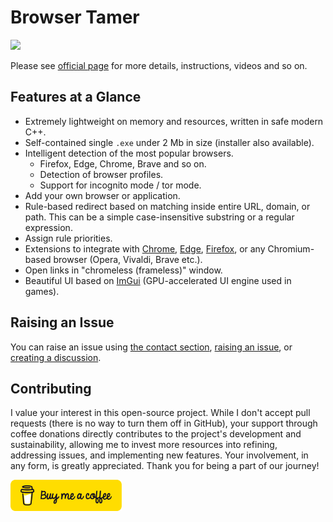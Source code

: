 # Browser Tamer
[![](https://www.aloneguid.uk/projects/bt/one.png)](https://www.aloneguid.uk/projects/bt/)

Please see [official page](https://www.aloneguid.uk/projects/bt/) for more details, instructions, videos and so on.

## Features at a Glance

- Extremely lightweight on memory and resources, written in safe modern C++.
- Self-contained single `.exe` under 2 Mb in size (installer also available).
- Intelligent detection of the most popular browsers.
  - Firefox, Edge, Chrome, Brave and so on.
  - Detection of browser profiles.
  - Support for incognito mode / tor mode.
- Add your own browser or application.
- Rule-based redirect based on matching inside entire URL, domain, or path. This can be a simple case-insensitive substring or a regular expression.
- Assign rule priorities.
- Extensions to integrate with [Chrome](https://chrome.google.com/webstore/detail/browser-tamer/oggcljknmiiomjekepdoindjcpnpglnd), [Edge](https://microsoftedge.microsoft.com/addons/detail/browser-tamer/gofjagaghddmjloaecpnldjmjlplicin), [Firefox](https://addons.mozilla.org/en-GB/firefox/addon/browser-tamer/), or any Chromium-based browser (Opera, Vivaldi, Brave etc.).
- Open links in "chromeless (frameless)" window.
- Beautiful UI based on [ImGui](https://github.com/ocornut/imgui) (GPU-accelerated UI engine used in games).

## Raising an Issue

You can raise an issue using [the contact section](https://www.aloneguid.uk/projects/bt/#contact), [raising an issue](https://github.com/aloneguid/bt/issues/new), or [creating a discussion](https://github.com/aloneguid/bt/discussions/new/choose).

## Contributing

I value your interest in this open-source project. While I don't accept pull requests (there is no way to turn them off in GitHub), your support through coffee donations directly contributes to the project's development and sustainability, allowing me to invest more resources into refining, addressing issues, and implementing new features. Your involvement, in any form, is greatly appreciated. Thank you for being a part of our journey!

<a href="https://www.buymeacoffee.com/alonecoffee" target="_blank"><img height="50" src="bmc-button.svg" /></a>

